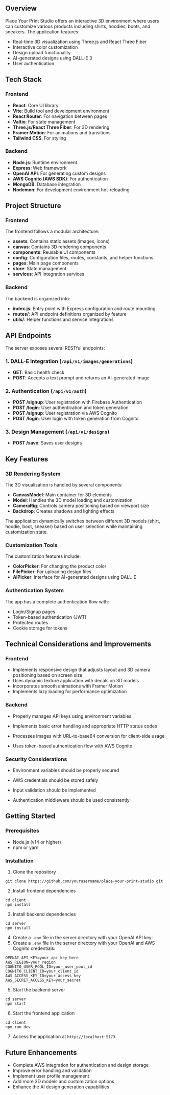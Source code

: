 ## Overview

Place Your Print Studio offers an interactive 3D environment where users can customize various products including shirts, hoodies, boots, and sneakers. The application features:

- Real-time 3D visualization using Three.js and React Three Fiber
- Interactive color customization 
- Design upload functionality
- AI-generated designs using DALL-E 3
- User authentication

## Tech Stack

### Frontend
- **React**: Core UI library
- **Vite**: Build tool and development environment
- **React Router**: For navigation between pages
- **Valtio**: For state management
- **Three.js/React Three Fiber**: For 3D rendering
- **Framer Motion**: For animations and transitions
- **Tailwind CSS**: For styling

### Backend
- **Node.js**: Runtime environment
- **Express**: Web framework 
- **OpenAI API**: For generating custom designs
- **AWS Cognito (AWS SDK)**: For authentication
- **MongoDB**: Database integration
- **Nodemon**: For development environment hot-reloading

## Project Structure

### Frontend
The frontend follows a modular architecture:
- **assets**: Contains static assets (images, icons)
- **canvas**: Contains 3D rendering components
- **components**: Reusable UI components
- **config**: Configuration files, routes, constants, and helper functions
- **pages**: Main page components
- **store**: State management
- **services**: API integration services

### Backend
The backend is organized into:
- **index.js**: Entry point with Express configuration and route mounting
- **routes/**: API endpoint definitions organized by feature
- **utils/**: Helper functions and service integrations

## API Endpoints

The server exposes several RESTful endpoints:

### 1. DALL-E Integration (`/api/v1/images/generations`)
- **GET**: Basic health check 
- **POST**: Accepts a text prompt and returns an AI-generated image

### 2. Authentication (`/api/v1/auth`)
- **POST /signup**: User registration with Firebase Authentication
- **POST /login**: User authentication and token generation
- **POST /signup**: User registration via AWS Cognito
- **POST /login**: User login with token generation from Cognito

### 3. Design Management (`/api/v1/designs`)

- **POST /save**: Saves user designs

## Key Features

### 3D Rendering System
The 3D visualization is handled by several components:
- **CanvasModel**: Main container for 3D elements
- **Model**: Handles the 3D model loading and customization
- **CameraRig**: Controls camera positioning based on viewport size
- **Backdrop**: Creates shadows and lighting effects

The application dynamically switches between different 3D models (shirt, hoodie, boot, sneaker) based on user selection while maintaining customization state.

### Customization Tools
The customization features include:
- **ColorPicker**: For changing the product color
- **FilePicker**: For uploading design files
- **AIPicker**: Interface for AI-generated designs using DALL-E

### Authentication System
The app has a complete authentication flow with:
- Login/Signup pages
- Token-based authentication (JWT)
- Protected routes
- Cookie storage for tokens

## Technical Considerations and Improvements

### Frontend
- Implements responsive design that adjusts layout and 3D camera positioning based on screen size
- Uses dynamic texture application with decals on 3D models
- Incorporates smooth animations with Framer Motion
- Implements lazy loading for performance optimization

### Backend
- Properly manages API keys using environment variables
- Implements basic error handling and appropriate HTTP status codes
- Processes images with URL-to-base64 conversion for client-side usage

- Uses token-based authentication flow with AWS Cognito

### Security Considerations
- Environment variables should be properly secured

- AWS credentials should be stored safely
- Input validation should be implemented
- Authentication middleware should be used consistently

## Getting Started

### Prerequisites
- Node.js (v14 or higher)
- npm or yarn

### Installation

1. Clone the repository
```
git clone https://github.com/yourusername/place-your-print-studio.git
```

2. Install frontend dependencies
```
cd client
npm install
```

3. Install backend dependencies
```
cd server
npm install
```

4. Create a `.env` file in the server directory with your OpenAI API key:
4. Create a `.env` file in the server directory with your OpenAI and AWS Cognito credentials:
```
OPENAI_API_KEY=your_api_key_here
AWS_REGION=your_region
COGNITO_USER_POOL_ID=your_user_pool_id
COGNITO_CLIENT_ID=your_client_id
AWS_ACCESS_KEY_ID=your_access_key
AWS_SECRET_ACCESS_KEY=your_secret
```

5. Start the backend server
```
cd server
npm start
```

6. Start the frontend application
```
cd client
npm run dev
```

7. Access the application at `http://localhost:5173`

## Future Enhancements

- Complete AWS integration for authentication and design storage
- Improve error handling and validation
- Implement user profile management
- Add more 3D models and customization options
- Enhance the AI design generation capabilities